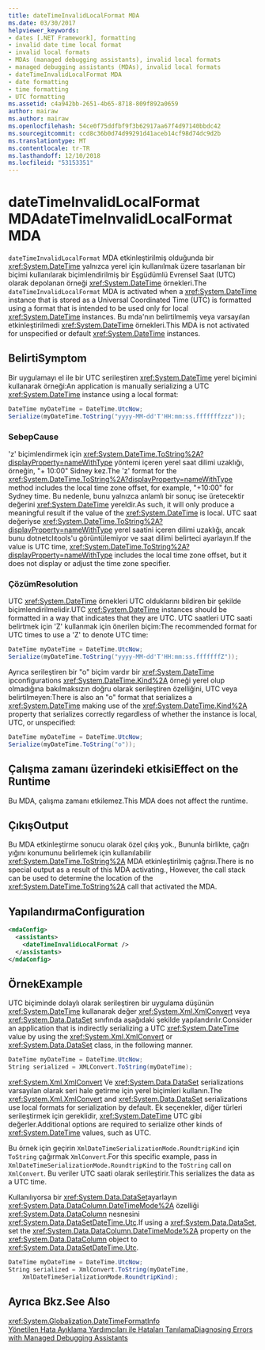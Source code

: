 ```yaml
---
title: dateTimeInvalidLocalFormat MDA
ms.date: 03/30/2017
helpviewer_keywords:
- dates [.NET Framework], formatting
- invalid date time local format
- invalid local formats
- MDAs (managed debugging assistants), invalid local formats
- managed debugging assistants (MDAs), invalid local formats
- dateTimeInvalidLocalFormat MDA
- date formatting
- time formatting
- UTC formatting
ms.assetid: c4a942bb-2651-4b65-8718-809f892a0659
author: mairaw
ms.author: mairaw
ms.openlocfilehash: 54ce0f75ddfbf9f3b62917aa67f4d97140bbdc42
ms.sourcegitcommit: ccd8c36b0d74d99291d41aceb14cf98d74dc9d2b
ms.translationtype: MT
ms.contentlocale: tr-TR
ms.lasthandoff: 12/10/2018
ms.locfileid: "53153351"
---
```

# <a name="datetimeinvalidlocalformat-mda"></a><span data-ttu-id="c2b72-102">dateTimeInvalidLocalFormat MDA</span><span class="sxs-lookup"><span data-stu-id="c2b72-102">dateTimeInvalidLocalFormat MDA</span></span>
<span data-ttu-id="c2b72-103">`dateTimeInvalidLocalFormat` MDA etkinleştirilmiş olduğunda bir <xref:System.DateTime> yalnızca yerel için kullanılmak üzere tasarlanan bir biçimi kullanılarak biçimlendirilmiş bir Eşgüdümlü Evrensel Saat (UTC) olarak depolanan örneği <xref:System.DateTime> örnekleri.</span><span class="sxs-lookup"><span data-stu-id="c2b72-103">The `dateTimeInvalidLocalFormat` MDA is activated when a <xref:System.DateTime> instance that is stored as a Universal Coordinated Time (UTC) is formatted using a format that is intended to be used only for local <xref:System.DateTime> instances.</span></span> <span data-ttu-id="c2b72-104">Bu mda'nın belirtilmemiş veya varsayılan etkinleştirilmedi <xref:System.DateTime> örnekleri.</span><span class="sxs-lookup"><span data-stu-id="c2b72-104">This MDA is not activated for unspecified or default <xref:System.DateTime> instances.</span></span>  
  
## <a name="symptom"></a><span data-ttu-id="c2b72-105">Belirti</span><span class="sxs-lookup"><span data-stu-id="c2b72-105">Symptom</span></span>  
 <span data-ttu-id="c2b72-106">Bir uygulamayı el ile bir UTC serileştiren <xref:System.DateTime> yerel biçimini kullanarak örneği:</span><span class="sxs-lookup"><span data-stu-id="c2b72-106">An application is manually serializing a UTC <xref:System.DateTime> instance using a local format:</span></span>  
  
```csharp
DateTime myDateTime = DateTime.UtcNow;  
Serialize(myDateTime.ToString("yyyy-MM-dd'T'HH:mm:ss.fffffffzzz"));  
```  
  
### <a name="cause"></a><span data-ttu-id="c2b72-107">Sebep</span><span class="sxs-lookup"><span data-stu-id="c2b72-107">Cause</span></span>  
 <span data-ttu-id="c2b72-108">'z' biçimlendirmek için <xref:System.DateTime.ToString%2A?displayProperty=nameWithType> yöntemi içeren yerel saat dilimi uzaklığı, örneğin, "+ 10:00" Sidney kez.</span><span class="sxs-lookup"><span data-stu-id="c2b72-108">The 'z' format for the <xref:System.DateTime.ToString%2A?displayProperty=nameWithType> method includes the local time zone offset, for example, "+10:00" for Sydney time.</span></span> <span data-ttu-id="c2b72-109">Bu nedenle, bunu yalnızca anlamlı bir sonuç ise üretecektir değerini <xref:System.DateTime> yereldir.</span><span class="sxs-lookup"><span data-stu-id="c2b72-109">As such, it will only produce a meaningful result if the value of the <xref:System.DateTime> is local.</span></span> <span data-ttu-id="c2b72-110">UTC saat değeriyse <xref:System.DateTime.ToString%2A?displayProperty=nameWithType> yerel saatini içeren dilimi uzaklığı, ancak bunu dotnetclıtools'u görüntülemiyor ve saat dilimi belirteci ayarlayın.</span><span class="sxs-lookup"><span data-stu-id="c2b72-110">If the value is UTC time, <xref:System.DateTime.ToString%2A?displayProperty=nameWithType> includes the local time zone offset, but it does not display or adjust the time zone specifier.</span></span>  
  
### <a name="resolution"></a><span data-ttu-id="c2b72-111">Çözüm</span><span class="sxs-lookup"><span data-stu-id="c2b72-111">Resolution</span></span>  
 <span data-ttu-id="c2b72-112">UTC <xref:System.DateTime> örnekleri UTC olduklarını bildiren bir şekilde biçimlendirilmelidir.</span><span class="sxs-lookup"><span data-stu-id="c2b72-112">UTC <xref:System.DateTime> instances should be formatted in a way that indicates that they are UTC.</span></span> <span data-ttu-id="c2b72-113">UTC saatleri UTC saati belirtmek için 'Z' kullanmak için önerilen biçim:</span><span class="sxs-lookup"><span data-stu-id="c2b72-113">The recommended format for UTC times to use a 'Z' to denote UTC time:</span></span>  
  
```csharp
DateTime myDateTime = DateTime.UtcNow;  
Serialize(myDateTime.ToString("yyyy-MM-dd'T'HH:mm:ss.fffffffZ"));  
```  
  
 <span data-ttu-id="c2b72-114">Ayrıca serileştiren bir "o" biçim vardır bir <xref:System.DateTime> ipconfigurations <xref:System.DateTime.Kind%2A> örneği yerel olup olmadığına bakılmaksızın doğru olarak serileştiren özelliğini, UTC veya belirtilmeyen:</span><span class="sxs-lookup"><span data-stu-id="c2b72-114">There is also an "o" format that serializes a <xref:System.DateTime> making use of the <xref:System.DateTime.Kind%2A> property that serializes correctly regardless of whether the instance is local, UTC, or unspecified:</span></span>  
  
```csharp
DateTime myDateTime = DateTime.UtcNow;  
Serialize(myDateTime.ToString("o"));  
```  
  
## <a name="effect-on-the-runtime"></a><span data-ttu-id="c2b72-115">Çalışma zamanı üzerindeki etkisi</span><span class="sxs-lookup"><span data-stu-id="c2b72-115">Effect on the Runtime</span></span>  
 <span data-ttu-id="c2b72-116">Bu MDA, çalışma zamanı etkilemez.</span><span class="sxs-lookup"><span data-stu-id="c2b72-116">This MDA does not affect the runtime.</span></span>  
  
## <a name="output"></a><span data-ttu-id="c2b72-117">Çıkış</span><span class="sxs-lookup"><span data-stu-id="c2b72-117">Output</span></span>  
 <span data-ttu-id="c2b72-118">Bu MDA etkinleştirme sonucu olarak özel çıkış yok., Bununla birlikte, çağrı yığını konumunu belirlemek için kullanılabilir <xref:System.DateTime.ToString%2A> MDA etkinleştirilmiş çağrısı.</span><span class="sxs-lookup"><span data-stu-id="c2b72-118">There is no special output as a result of this MDA activating., However, the call stack can be used to determine the location of the <xref:System.DateTime.ToString%2A> call that activated the MDA.</span></span>  
  
## <a name="configuration"></a><span data-ttu-id="c2b72-119">Yapılandırma</span><span class="sxs-lookup"><span data-stu-id="c2b72-119">Configuration</span></span>  
  
```xml  
<mdaConfig>  
  <assistants>  
    <dateTimeInvalidLocalFormat />  
  </assistants>  
</mdaConfig>  
```  
  
## <a name="example"></a><span data-ttu-id="c2b72-120">Örnek</span><span class="sxs-lookup"><span data-stu-id="c2b72-120">Example</span></span>  
 <span data-ttu-id="c2b72-121">UTC biçiminde dolaylı olarak serileştiren bir uygulama düşünün <xref:System.DateTime> kullanarak değer <xref:System.Xml.XmlConvert> veya <xref:System.Data.DataSet> sınıfında aşağıdaki şekilde yapılandırılır.</span><span class="sxs-lookup"><span data-stu-id="c2b72-121">Consider an application that is indirectly serializing a UTC <xref:System.DateTime> value by using the <xref:System.Xml.XmlConvert> or <xref:System.Data.DataSet> class, in the following manner.</span></span>  
  
```csharp
DateTime myDateTime = DateTime.UtcNow;  
String serialized = XMLConvert.ToString(myDateTime);  
```  
  
 <span data-ttu-id="c2b72-122"><xref:System.Xml.XmlConvert> Ve <xref:System.Data.DataSet> serializations varsayılan olarak seri hale getirme için yerel biçimleri kullanın.</span><span class="sxs-lookup"><span data-stu-id="c2b72-122">The <xref:System.Xml.XmlConvert> and <xref:System.Data.DataSet> serializations use local formats for serialization by default.</span></span> <span data-ttu-id="c2b72-123">Ek seçenekler, diğer türleri serileştirmek için gereklidir, <xref:System.DateTime> UTC gibi değerler.</span><span class="sxs-lookup"><span data-stu-id="c2b72-123">Additional options are required to serialize other kinds of <xref:System.DateTime> values, such as UTC.</span></span>  
  
 <span data-ttu-id="c2b72-124">Bu örnek için geçirin `XmlDateTimeSerializationMode.RoundtripKind` için `ToString` çağırmak `XmlConvert`.</span><span class="sxs-lookup"><span data-stu-id="c2b72-124">For this specific example, pass in `XmlDateTimeSerializationMode.RoundtripKind` to the `ToString` call on `XmlConvert`.</span></span> <span data-ttu-id="c2b72-125">Bu veriler UTC saati olarak serileştirir.</span><span class="sxs-lookup"><span data-stu-id="c2b72-125">This serializes the data as a UTC time.</span></span>  
  
 <span data-ttu-id="c2b72-126">Kullanılıyorsa bir <xref:System.Data.DataSet>ayarlayın <xref:System.Data.DataColumn.DateTimeMode%2A> özelliği <xref:System.Data.DataColumn> nesnesini <xref:System.Data.DataSetDateTime.Utc>.</span><span class="sxs-lookup"><span data-stu-id="c2b72-126">If using a <xref:System.Data.DataSet>, set the <xref:System.Data.DataColumn.DateTimeMode%2A> property on the <xref:System.Data.DataColumn> object to <xref:System.Data.DataSetDateTime.Utc>.</span></span>  
  
```csharp
DateTime myDateTime = DateTime.UtcNow;  
String serialized = XmlConvert.ToString(myDateTime,   
    XmlDateTimeSerializationMode.RoundtripKind);  
```  
  
## <a name="see-also"></a><span data-ttu-id="c2b72-127">Ayrıca Bkz.</span><span class="sxs-lookup"><span data-stu-id="c2b72-127">See Also</span></span>  
 <xref:System.Globalization.DateTimeFormatInfo>  
 [<span data-ttu-id="c2b72-128">Yönetilen Hata Ayıklama Yardımcıları ile Hataları Tanılama</span><span class="sxs-lookup"><span data-stu-id="c2b72-128">Diagnosing Errors with Managed Debugging Assistants</span></span>](../../../docs/framework/debug-trace-profile/diagnosing-errors-with-managed-debugging-assistants.md)
